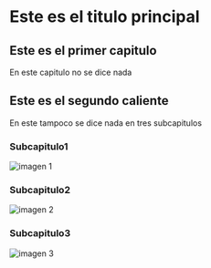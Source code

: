 # Este es el titulo principal

## Este es el primer capitulo

En este capitulo no se dice nada

## Este es el segundo caliente

En este tampoco se dice nada en tres subcapitulos

### Subcapitulo1
![imagen 1](https://images.freeimages.com/images/large-previews/56d/peacock-1169961.jpg?fmt=webp&w=500)
### Subcapitulo2
![imagen 2](https://images.freeimages.com/images/large-previews/3cb/the-treasure-1203251.jpg?fmt=webp&w=500)
### Subcapitulo3
![imagen 3](https://images.freeimages.com/images/large-previews/83f/paris-1213603.jpg?fmt=webp&w=500)
